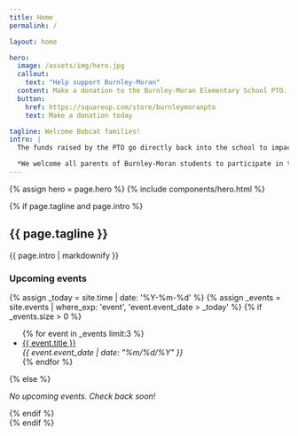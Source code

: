 ```yaml
---
title: Home
permalink: /

layout: home

hero:
  image: /assets/img/hero.jpg
  callout:
    text: "Help support Burnley-Moran"
  content: Make a donation to the Burnley-Moran Elementary School PTO.
  button:
    href: https://squareup.com/store/burnleymoranpto
    text: Make a donation today

tagline: Welcome Bobcat families!
intro: |
  The funds raised by the PTO go directly back into the school to impact all BME students. The PTO pays for field trips, playground equipment, school landscaping improvements, teacher appreciation events, and many other events, activities, and supplements. PTO-sponsored activities and events not only raise much-needed funds but are also a great way to become a part of the Bobcat family!

  *We welcome all parents of Burnley-Moran students to participate in the PTO. Our meetings take place on the third Thursday of the month and free childcare is provided.*
---
```


{% assign hero = page.hero %}
{% include components/hero.html %}

{% if page.tagline and page.intro %}
<section class="usa-grid usa-section">
  <div class="usa-width-two-thirds">
    <h2>{{ page.tagline }}</h2>
    {{ page.intro | markdownify }}
  </div>
  <div class="usa-width-one-third">
    <h3>Upcoming events</h3>
      {% assign _today = site.time | date: '%Y-%m-%d' %}
      {% assign _events = site.events | where_exp: 'event', 'event.event_date > _today' %}
      {% if _events.size > 0 %}
      <ul>
        {% for event in _events limit:3 %}
          <li><a href="{{ event.url }}">{{ event.title }}</a><br>
          <em>{{ event.event_date | date: "%m/%d/%Y" }}</em></li>
        {% endfor %}
      </ul>
      {% else %}
      <p>
        <em>No upcoming events. Check back soon!</em>
      </p>
      {% endif %}
  </div>
</section>
{% endif %}
